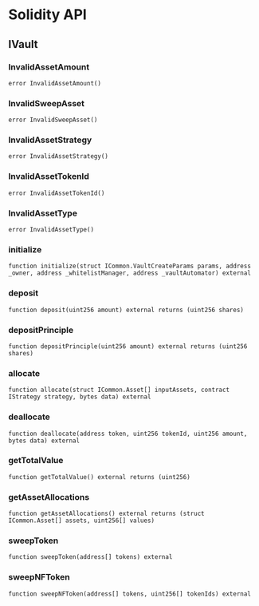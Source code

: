 # Solidity API

## IVault

### InvalidAssetAmount

```solidity
error InvalidAssetAmount()
```

### InvalidSweepAsset

```solidity
error InvalidSweepAsset()
```

### InvalidAssetStrategy

```solidity
error InvalidAssetStrategy()
```

### InvalidAssetTokenId

```solidity
error InvalidAssetTokenId()
```

### InvalidAssetType

```solidity
error InvalidAssetType()
```

### initialize

```solidity
function initialize(struct ICommon.VaultCreateParams params, address _owner, address _whitelistManager, address _vaultAutomator) external
```

### deposit

```solidity
function deposit(uint256 amount) external returns (uint256 shares)
```

### depositPrinciple

```solidity
function depositPrinciple(uint256 amount) external returns (uint256 shares)
```

### allocate

```solidity
function allocate(struct ICommon.Asset[] inputAssets, contract IStrategy strategy, bytes data) external
```

### deallocate

```solidity
function deallocate(address token, uint256 tokenId, uint256 amount, bytes data) external
```

### getTotalValue

```solidity
function getTotalValue() external returns (uint256)
```

### getAssetAllocations

```solidity
function getAssetAllocations() external returns (struct ICommon.Asset[] assets, uint256[] values)
```

### sweepToken

```solidity
function sweepToken(address[] tokens) external
```

### sweepNFToken

```solidity
function sweepNFToken(address[] tokens, uint256[] tokenIds) external
```
